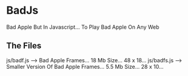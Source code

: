 # BadJs
Bad Apple But In Javascript... To Play Bad Apple On Any Web

## The Files
js/badf.js --> Bad Apple Frames... 18 Mb Size... 48 x 18...
js/badfs.js --> Smaller Version Of Bad Apple Frames... 5.5 Mb Size... 28 x 10...
